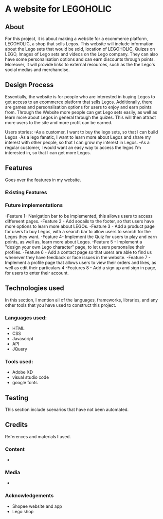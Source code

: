 # A website for LEGOHOLIC 
## About

 For this project, it is about making a website for a ecommerce platform, LEGOHOLIC, a shop that sells Legos.
 This website will include information about the Lego sets that would be sold, location of LEGOHOLIC, Quizes on LEGO, Images of Lego sets and videos on the Lego company. They can also have some personalisation options and can earn discounts through points. Moreover, it will provide links to external resources, such as the the Lego's social medias and merchandise.


## Design Process

Essentially, the website is for people who are interested in buying Legos to get access to an ecommerce platform that sells Legos. Additionally, there are games and personalisation options for users to enjoy and earn points from. Through the Website more people can get Lego sets easily, as well as learn more about Legos in general through the quizes. This will then attract more users to the site and more profit can be earned.

Users stories:
-As a customer, I want to buy the lego sets, so that I can build Legos
-As a lego fanatic, I want to learn more about Legos and share my interest with other people, so that I can grow my interest in Legos.
-As a regular customer, I would want an easy way to access the legos I'm interested in, so that I can get more Legos.

## Features

Goes over the features in my website.

### Existing Features
### Future implementations
-Feature 1- Navigation bar to be implemented, this allows users to access differeent pages.
-Feature 2 - Add socails to the footer, so that users have more options to learn more about LEGOs.
-Feature 3 - Add a product page for users to buy Legos, with a search bar to allow users to search for the Legos they want.
-Feature 4- Implement the Quiz for users to play and earn points, as well as, learn more about Legos.
-Feature 5 - Implement a "design your own Lego character" page, to let users personalise their profiles.
-Feature 6 - Add a contact page so that users are able to find us whenever they have feedback or face issues in the website.
-Feature 7 - Implement a profile page that allows users to view their orders and likes, as well as edit their particulars.4
-Features 8 - Add a sign up and sign in page, for users to enter their account.


## Technologies used

In this section, I mention all of the languages, frameworks, libraries, and any other tools that you have used to construct this project. 

 ### Languages used:
- HTML
- CSS
- Javascript
- API
- JQuery
 ### Tools used:
- Adobe XD
- visual studio code
- google fonts


## Testing
 This section include scenarios that have not been automated.

 
## Credits
 References and materials I used. 

 ### Content
  - 
 ### Media
  - 
 ### Acknowledgements 
  - Shopee website and app
  - Lego shop